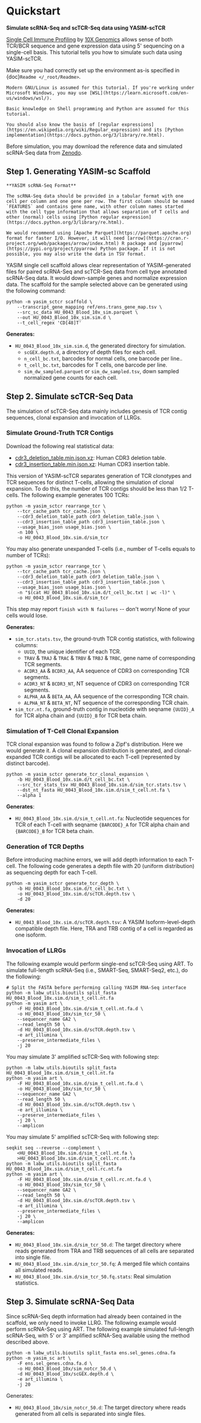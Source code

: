 # Quickstart

**Simulate scRNA-Seq and scTCR-Seq data using YASIM-scTCR**

[Single Cell Immune Profiling](https://www.10xgenomics.com/support/single-cell-immune-profiling) by [10X Genomics](https://www.10xgenomics.com/) allows sense of both TCR/BCR sequence and gene expression data using 5' sequencing on a single-cell basis. This tutorial tells you how to simulate such data using YASIM-scTCR.

Make sure you had correctly set up the environment as-is specified in {doc}`Readme </_root/Readme>`.

```{note}
Modern GNU/Linux is assumed for this tutorial. If you're working under Microsoft Windows, you may use [WSL](https://learn.microsoft.com/en-us/windows/wsl/).

Basic knowledge on Shell programming and Python are assumed for this tutorial.

You should also know the basis of [regular expressions](https://en.wikipedia.org/wiki/Regular_expression) and its [Python implementation](https://docs.python.org/3/library/re.html).
```

Before simulation, you may download the reference data and simulated scRNA-Seq data from [Zenodo](TODO).

## Step 1. Generating YASIM-sc Scaffold

```{note}
**YASIM scRNA-Seq Format**

The scRNA-Seq data should be provided in a tabular format with one cell per column and one gene per row. The first column should be named `FEATURES` and contains gene name, with other column names started with the cell type information that allows separation of T cells and other (normal) cells using [Python regular expression](https://docs.python.org/3/library/re.html).

We would recommend using [Apache Parquet](https://parquet.apache.org) format for faster I/O. However, it will need [arrow](https://cran.r-project.org/web/packages/arrow/index.html) R package and [pyarrow](https://pypi.org/project/pyarrow) Python package. If it is not possible, you may also write the data in TSV format.
```


YASIM single cell scaffold allows clear representation of YASIM-generated files for paired scRNA-Seq and scTCR-Seq data from cell type annotated scRNA-Seq data. It would down-sample genes and normalize expression data. The scaffold for the sample selected above can be generated using the following command:

```shell
python -m yasim_sctcr scaffold \
    --transcript_gene_mapping ref/ens.trans_gene_map.tsv \
    --src_sc_data HU_0043_Blood_10x_sim.parquet \
    --out HU_0043_Blood_10x_sim.sim.d \
    --t_cell_regex 'CD[48]T'
```

**Generates:**

- `HU_0043_Blood_10x_sim.sim.d`, the generated directory for simulation.
  - `scGEX.depth.d`, a directory of depth files for each cell.
  - `n_cell_bc.txt`, barcodes for normal cells, one barcode per line..
  - `t_cell_bc.txt`, barcodes for T cells, one barcode per line.
  - `sim_dw_sampled.parquet` or `sim_dw_sampled.tsv`, down sampled normalized gene counts for each cell.

## Step 2. Simulate scTCR-Seq Data

The simulation of scTCR-Seq data mainly includes genesis of TCR contig sequences, clonal expansion and invocation of LLRGs.

### Simulate Ground-Truth TCR Contigs

Download the following real statistical data:

- [cdr3_deletion_table.min.json.xz](../../../data/cdr3_deletion_table.min.json.xz): Human CDR3 deletion table.
- [cdr3_insertion_table.min.json.xz](../../../data/cdr3_insertion_table.min.json.xz): Human CDR3 insertion table.

This version of YASIM-scTCR separates generation of TCR clonotypes and TCR sequences for distinct T-cells, allowing the simulation of clonal expansion. To do this, the number of TCR contigs should be less than 1/2 T-cells. The following example generates 100 TCRs:

```shell
python -m yasim_sctcr rearrange_tcr \
    --tcr_cache_path tcr_cache.json \
    --cdr3_deletion_table_path cdr3_deletion_table.json \
    --cdr3_insertion_table_path cdr3_insertion_table.json \
    --usage_bias_json usage_bias.json \
    -n 100 \
    -o HU_0043_Blood_10x.sim.d/sim_tcr
```

You may also generate unexpanded T-cells (i.e., number of T-cells equals to number of TCRs):

```shell
python -m yasim_sctcr rearrange_tcr \
    --tcr_cache_path tcr_cache.json \
    --cdr3_deletion_table_path cdr3_deletion_table.json \
    --cdr3_insertion_table_path cdr3_insertion_table.json \
    --usage_bias_json usage_bias.json \
    -n "$(cat HU_0043_Blood_10x.sim.d/t_cell_bc.txt | wc -l)" \
    -o HU_0043_Blood_10x.sim.d/sim_tcr
```

This step may report `finish with N failures` -- don't worry! None of your cells would lose.

**Generates:**

- `sim_tcr.stats.tsv`, the ground-truth TCR contig statistics, with following columns:
  - `UUID`, the unique identifier of each TCR.
  - `TRAV` \& `TRAJ` \& `TRAC` \& `TRBV` \& `TRBJ` \& `TRBC`, gene name of corresponding TCR segments.
  - `ACDR3_AA` \& `BCDR3_AA`, AA sequence of CDR3 on corresponding TCR segments.
  - `ACDR3_NT` \& `BCDR3_NT`, NT sequence of CDR3 on corresponding TCR segments.
  - `ALPHA_AA` \& `BETA_AA`, AA sequence of the corresponding TCR chain.
  - `ALPHA_NT` \& `BETA_NT`, NT sequence of the corresponding TCR chain.
- `sim_tcr.nt.fa`, ground-truth contig in nucleotide with seqname `{UUID}_A` for TCR alpha chain and `{UUID}_B` for TCR beta chain.

### Simulation of T-Cell Clonal Expansion

TCR clonal expansion was found to follow a Zipf's distribution. Here we would generate it. A clonal expansion distribution is generated, and clonal-expanded TCR contigs will be allocated to each T-cell (represented by distinct barcode).

```shell
python -m yasim_sctcr generate_tcr_clonal_expansion \
    -b HU_0043_Blood_10x.sim.d/t_cell_bc.txt \
    --src_tcr_stats_tsv HU_0043_Blood_10x.sim.d/sim_tcr.stats.tsv \
    --dst_nt_fasta HU_0043_Blood_10x.sim.d/sim_t_cell.nt.fa \
    --alpha 1
```

**Generates**:

- `HU_0043_Blood_10x.sim.d/sim_t_cell.nt.fa`: Nucleotide sequences for TCR of each T-cell with seqname `{BARCODE}_A` for TCR alpha chain and `{BARCODE}_B` for TCR beta chain.

### Generation of TCR Depths

Before introducing machine errors, we will add depth information to each T-cell. The following code generates a depth file with 20 (uniform distribution) as sequencing depth for each T-cell.

```shell
python -m yasim_sctcr generate_tcr_depth \
    -b HU_0043_Blood_10x.sim.d/t_cell_bc.txt \
    -o HU_0043_Blood_10x.sim.d/scTCR.depth.tsv \
    -d 20
```

**Generates:**

- `HU_0043_Blood_10x.sim.d/scTCR.depth.tsv`: A YASIM Isoform-level-depth compatible depth file. Here, TRA and TRB contig of a cell is regarded as one isoform.

### Invocation of LLRGs

The following example would perform single-end scTCR-Seq using ART. To simulate full-length scRNA-Seq (i.e., SMART-Seq, SMART-Seq2, etc.), do the fiollowing:

```shell
# Split the FASTA before performing calling YASIM RNA-Seq interface
python -m labw_utils.bioutils split_fasta HU_0043_Blood_10x.sim.d/sim_t_cell.nt.fa
python -m yasim art \
    -F HU_0043_Blood_10x.sim.d/sim_t_cell.nt.fa.d \
    -o HU_0043_Blood_10x/sim_tcr_50 \
    --sequencer_name GA2 \
    --read_length 50 \
    -d HU_0043_Blood_10x.sim.d/scTCR.depth.tsv \
    -e art_illumina \
    --preserve_intermediate_files \
    -j 20
```

You may simulate 3' amplified scTCR-Seq with following step:

```shell
python -m labw_utils.bioutils split_fasta HU_0043_Blood_10x.sim.d/sim_t_cell.nt.fa
python -m yasim art \
    -F HU_0043_Blood_10x.sim.d/sim_t_cell.nt.fa.d \
    -o HU_0043_Blood_10x/sim_tcr_50 \
    --sequencer_name GA2 \
    --read_length 50 \
    -d HU_0043_Blood_10x.sim.d/scTCR.depth.tsv \
    -e art_illumina \
    --preserve_intermediate_files \
    -j 20 \
    --amplicon
```

You may simulate 5' amplified scTCR-Seq with following step:

```shell
seqkit seq --reverse --complement \
    <HU_0043_Blood_10x.sim.d/sim_t_cell.nt.fa \
    >HU_0043_Blood_10x.sim.d/sim_t_cell.rc.nt.fa
python -m labw_utils.bioutils split_fasta HU_0043_Blood_10x.sim.d/sim_t_cell.rc.nt.fa
python -m yasim art \
    -F HU_0043_Blood_10x.sim.d/sim_t_cell.rc.nt.fa.d \
    -o HU_0043_Blood_10x/sim_tcr_50 \
    --sequencer_name GA2 \
    --read_length 50 \
    -d HU_0043_Blood_10x.sim.d/scTCR.depth.tsv \
    -e art_illumina \
    --preserve_intermediate_files \
    -j 20 \
    --amplicon
```

**Generates:**

- `HU_0043_Blood_10x.sim.d/sim_tcr_50.d`: The target directory where reads generated from TRA and TRB sequences of all cells are separated into single file.
- `HU_0043_Blood_10x.sim.d/sim_tcr_50.fq`: A merged file which contains all simulated reads.
- `HU_0043_Blood_10x.sim.d/sim_tcr_50.fq.stats`: Real simulation statistics.

## Step 3. Simulate scRNA-Seq Data

Since scRNA-Seq depth information had already been contained in the scaffold, we only need to invoke LLRG. The following example would perform scRNA-Seq using ART. The following example simulated full-length scRNA-Seq, with 5' or 3' amplified scRNA-Seq available using the method described above.

```shell
python -m labw_utils.bioutils split_fasta ens.sel_genes.cdna.fa
python -m yasim_sc art \
    -F ens.sel_genes.cdna.fa.d \
    -o HU_0043_Blood_10x/sim_notcr_50.d \
    -d HU_0043_Blood_10x/scGEX.depth.d \
    -e art_illumina \
    -j 20
```

Generates:

- `HU_0043_Blood_10x/sim_notcr_50.d`: The target directory where reads generated from all cells is separated into single files.

